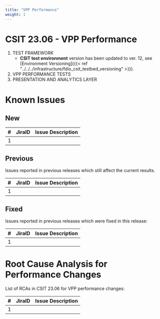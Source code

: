 ```yaml
---
title: "VPP Performance"
weight: 1
---
```


# CSIT 23.06 - VPP Performance

1. TEST FRAMEWORK
   - **CSIT test environment** version has been updated to ver. 12, see
     [Environment Versioning]({{< ref "../../../infrastructure/fdio_csit_testbed_versioning" >}}).
2. VPP PERFORMANCE TESTS
3. PRESENTATION AND ANALYTICS LAYER

# Known Issues

## New

**#** | **JiraID**                                       | **Issue Description**
------|--------------------------------------------------|--------------------------------------------------------------
 1    |                                                  |

## Previous

Issues reported in previous releases which still affect the current results.

**#** | **JiraID**                                       | **Issue Description**
------|--------------------------------------------------|--------------------------------------------------------------
 1    |                                                  |

## Fixed

Issues reported in previous releases which were fixed in this release:

**#** | **JiraID**                                       | **Issue Description**
------|--------------------------------------------------|--------------------------------------------------------------
1     |                                                  |

# Root Cause Analysis for Performance Changes

List of RCAs in CSIT 23.06 for VPP performance changes:

**#** | **JiraID**                                       | **Issue Description**
------|--------------------------------------------------|--------------------------------------------------------------
 1    |                                                  |
